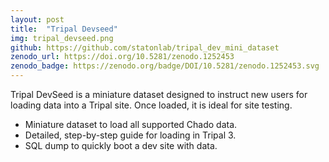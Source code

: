 ```yaml
---
layout: post
title:  "Tripal Devseed"
img: tripal_devseed.png
github: https://github.com/statonlab/tripal_dev_mini_dataset
zenodo_url: https://doi.org/10.5281/zenodo.1252453
zenodo_badge: https://zenodo.org/badge/DOI/10.5281/zenodo.1252453.svg
---
```


Tripal DevSeed is a miniature dataset designed to instruct new users for loading data into a Tripal site.  Once loaded, it is ideal for site testing.

* Miniature dataset to load all supported Chado data.
* Detailed, step-by-step guide for loading in Tripal 3.
* SQL dump to quickly boot a dev site with data.
